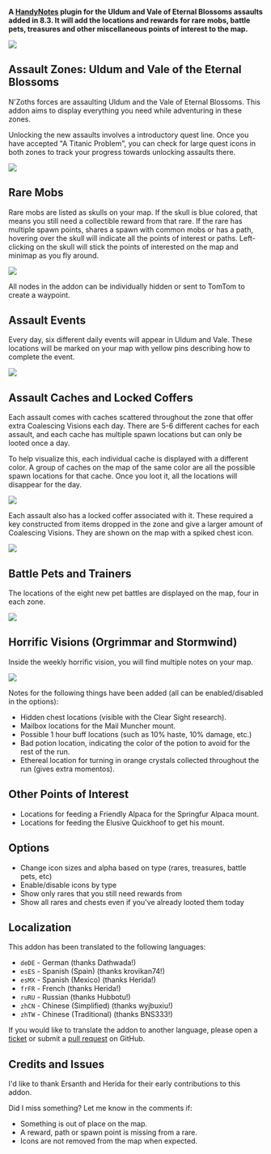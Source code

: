 **A [HandyNotes](https://www.curseforge.com/wow/addons/handynotes) plugin for the Uldum and Vale of Eternal Blossoms assaults added in 8.3. It will add the locations and rewards for rare mobs, battle pets, treasures and other miscellaneous points of interest to the map.**

![](https://media.githubusercontent.com/media/zarillion/handynotes-plugins/master/plugins/08_VisionsOfNZoth/images/nzoth_banner.png)

## Assault Zones: Uldum and Vale of the Eternal Blossoms

N'Zoths forces are assaulting Uldum and the Vale of Eternal Blossoms. This addon aims to display everything you need while adventuring in these zones.

Unlocking the new assaults involves a introductory quest line. Once you have accepted "A Titanic Problem", you can check for large quest icons in both zones to track your progress towards unlocking assaults there.

![](https://media.githubusercontent.com/media/zarillion/handynotes-plugins/master/plugins/08_VisionsOfNZoth/images/nzoth_intro.png)

## Rare Mobs

Rare mobs are listed as skulls on your map. If the skull is blue colored, that means you still need a collectible reward from that rare. If the rare has multiple spawn points, shares a spawn with common mobs or has a path, hovering over the skull will indicate all the points of interest or paths. Left-clicking on the skull will stick the points of interested on the map and minimap as you fly around.

![](https://media.githubusercontent.com/media/zarillion/handynotes-plugins/master/plugins/08_VisionsOfNZoth/images/nzoth_rares.png)

All nodes in the addon can be individually hidden or sent to TomTom to create a waypoint.

## Assault Events

Every day, six different daily events will appear in Uldum and Vale. These locations will be marked on your map with yellow pins describing how to complete the event.

![](https://media.githubusercontent.com/media/zarillion/handynotes-plugins/master/plugins/08_VisionsOfNZoth/images/nzoth_events.png)

## Assault Caches and Locked Coffers

Each assault comes with caches scattered throughout the zone that offer extra Coalescing Visions each day. There are 5-6 different caches for each assault, and each cache has multiple spawn locations but can only be looted once a day.

To help visualize this, each individual cache is displayed with a different color. A group of caches on the map of the same color are all the possible spawn locations for that cache. Once you loot it, all the locations will disappear for the day.

![](https://media.githubusercontent.com/media/zarillion/handynotes-plugins/master/plugins/08_VisionsOfNZoth/images/nzoth_caches.png)

Each assault also has a locked coffer associated with it. These required a key constructed from items dropped in the zone and give a larger amount of Coalescing Visions. They are shown on the map with a spiked chest icon.

![](https://media.githubusercontent.com/media/zarillion/handynotes-plugins/master/plugins/08_VisionsOfNZoth/images/nzoth_coffers.png)

## Battle Pets and Trainers

The locations of the eight new pet battles are displayed on the map, four in each zone.

![](https://media.githubusercontent.com/media/zarillion/handynotes-plugins/master/plugins/08_VisionsOfNZoth/images/nzoth_pets.png)

## Horrific Visions (Orgrimmar and Stormwind)

Inside the weekly horrific vision, you will find multiple notes on your map.

![](https://media.githubusercontent.com/media/zarillion/handynotes-plugins/master/plugins/08_VisionsOfNZoth/images/nzoth_visions.png)

Notes for the following things have been added (all can be enabled/disabled in the options):

* Hidden chest locations (visible with the Clear Sight research).
* Mailbox locations for the Mail Muncher mount.
* Possible 1 hour buff locations (such as 10% haste, 10% damage, etc.)
* Bad potion location, indicating the color of the potion to avoid for the rest of the run.
* Ethereal location for turning in orange crystals collected throughout the run (gives extra momentos).

## Other Points of Interest

* Locations for feeding a Friendly Alpaca for the Springfur Alpaca mount.
* Locations for feeding the Elusive Quickhoof to get his mount.

## Options

* Change icon sizes and alpha based on type (rares, treasures, battle pets, etc)
* Enable/disable icons by type
* Show only rares that you still need rewards from
* Show all rares and chests even if you've already looted them today

## Localization

This addon has been translated to the following languages:

* `deDE` - German (thanks Dathwada!)
* `esES` - Spanish (Spain) (thanks krovikan74!)
* `esMX` - Spanish (Mexico) (thanks Herida!)
* `frFR` - French (thanks Herida!)
* `ruRU` - Russian (thanks Hubbotu!)
* `zhCN` - Chinese (Simplified) (thanks wyjbuxiu!)
* `zhTW` - Chinese (Traditional) (thanks BNS333!)

If you would like to translate the addon to another language, please open a [ticket](https://github.com/zarillion/handynotes-plugins/issues) or submit a [pull request](https://github.com/zarillion/handynotes-plugins/pulls) on GitHub.

## Credits and Issues

I'd like to thank Ersanth and Herida for their early contributions to this addon.

Did I miss something? Let me know in the comments if:

* Something is out of place on the map.
* A reward, path or spawn point is missing from a rare.
* Icons are not removed from the map when expected.